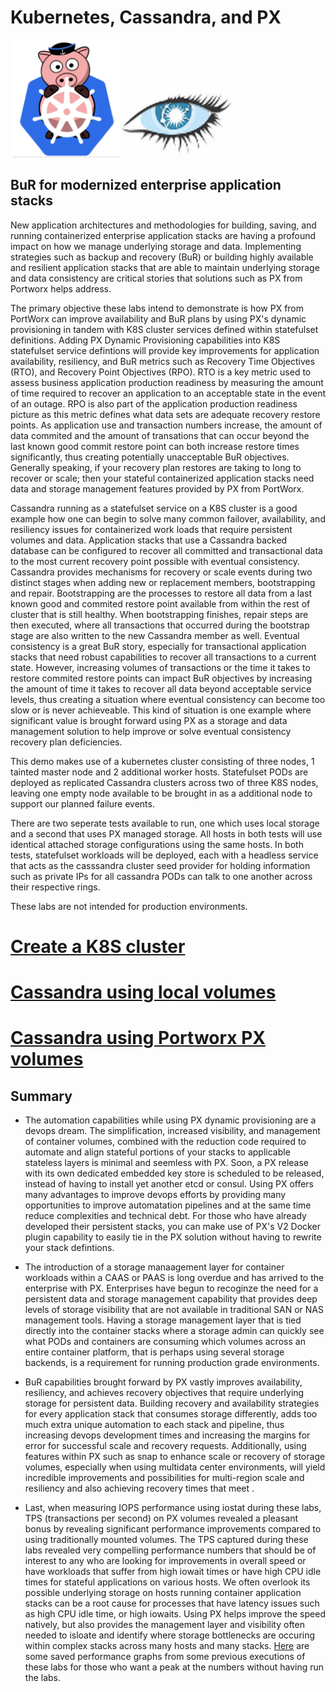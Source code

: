 # Kubernetes, Cassandra, and PX  

![](images/px_k8s.png)    ![](images/cassandra.png)    

## BuR for modernized enterprise application stacks

New application architectures and methodologies for building, saving, and running containerized enterprise application stacks are having a profound impact on how we manage underlying storage and data.  Implementing strategies such as backup and recovery (BuR) or building highly available and resilient application stacks that are able to maintain underlying storage and data consistency are critical stories that solutions such as PX from Portworx helps address.   

The primary objective these labs intend to demonstrate is how PX from PortWorx can improve availability and BuR plans by using PX's dynamic provisioning in tandem with K8S cluster services defined within statefulset definitions.  Adding PX Dynamic Provisioning capabilities into K8S statefulset service defintions will provide key improvements for application availability, resiliency, and BuR metrics such as Recovery Time Objectives (RTO), and Recovery Point Objectives (RPO).  RTO is a key metric used to assess business application production readiness by measuring the amount of time required to recover an application to an acceptable state in the event of an outage.  RPO is also part of the application production readiness picture as this metric defines what data sets are adequate recovery restore points.  As application use and transaction numbers increase, the amount of data commited and the amount of transations that can occur beyond the last known good commit restore point can both increase restore times significantly, thus creating potentially unacceptable BuR objectives.   Generally speaking, if your recovery plan restores are taking to long to recover or scale; then your stateful containerized application stacks need data and storage management features provided by PX from PortWorx.   

Cassandra running as a statefulset service on a K8S cluster is a good example how one can begin to solve many common failover, availability, and resiliency issues for containerized work loads that require persistent volumes and data.  Application stacks that use a Cassandra backed database can be configured to recover all committed and transactional data to the most current recovery point possible with eventual consistency.   Cassandra provides mechanisms for recovery or scale events during two distinct stages when adding new or replacement members, bootstrapping and repair.   Bootstrapping are the processes to restore all data from a last known good and commited restore point available from within the rest of cluster that is still healthy.   When bootstrapping finishes, repair steps are then executed, where all transactions that occurred during the bootstrap stage are also written to the new Cassandra member as well.   Eventual consistency is a great BuR story, especially for transactional application stacks that need robust capabilities to recover all transactions to a current state.  However, increasing volumes of transactions or the time it takes to restore commited restore points can impact BuR objectives by increasing the amount of time it takes to recover all data beyond acceptable service levels, thus creating a situation where eventual consistency can become too slow or is never achieveable.   This kind of situation is one example where significant value is brought forward using PX as a storage and data management solution to help improve or solve eventual consistency recovery plan deficiencies.   

This demo makes use of a kubernetes cluster consisting of three nodes, 1 tainted master node and 2 additional worker hosts.   Statefulset  PODs are deployed as replicated Cassandra clusters across two of three K8S nodes, leaving one empty node available to be brought in as a additional node to support our planned failure events.  

There are two seperate tests available to run, one which uses local storage and a second that uses PX managed storage.   All hosts in both tests will use identical attached storage configurations using the same hosts.   In both tests, statefulset workloads will be deployed, each with a headless service that acts as the casssandra cluster seed provider for holding information such as private IPs for all cassandra PODs can talk to one another across their respective rings.       

These labs are not intended for production environments.  

# [Create a K8S cluster](K8S_create/K8S_setup.md)


# [Cassandra using local volumes](cassandra-local/README.md)


# [Cassandra using Portworx PX volumes](cassandra-px/README.md)


## Summary

- The automation capabilities while using PX dynamic provisioning are a devops dream.   The simplification, increased visibility, and management of container volumes, combined with the reduction code required to automate and align stateful portions of your stacks to applicable stateless layers is minimal and seemless with PX.   Soon, a PX release with its own dedicated embedded key store is scheduled to be released, instead of having to install yet another etcd or consul.  Using PX offers many advantages to improve devops efforts by providing many opportunities to improve automatation pipelines and at the same time reduce complexities and technical debt.  For those who have already developed their persistent stacks, you can make use of PX's V2 Docker plugin capability to easily tie in the PX solution without having to rewrite your stack defintions.

- The introduction of a storage manaagement layer for container workloads within a CAAS or PAAS is long overdue and has arrived to the enterprise with PX.  Enterprises have begun to recoginze the need for a persistent data and storage management capability that provides deep levels of storage visibility that are not available in traditional SAN or NAS management tools.   Having a storage management layer that is tied directly into the container stacks where a storage admin can quickly see what PODs and containers are consuming which volumes across an entire container platform, that is perhaps using several storage backends, is a requirement for running production grade environments.

- BuR capabilities brought forward by PX vastly improves availability, resiliency, and achieves recovery objectives that require  underlying storage for persistent data.  Building recovery and availability strategies for every application stack that consumes storage differently, adds too much extra unique automation to each stack and pipeline, thus increasing devops development times and increasing the margins for error for successful scale and recovery requests.  Additionally, using features within PX such as snap to enhance scale or recovery of storage volumes, especially when using multidata center environments, will yield incredible improvements and possibilities for multi-region scale and resiliency and also achieving recovery times that meet .

- Last, when measuring IOPS performance using iostat during these labs, TPS (transactions per second) on PX volumes revealed a pleasant bonus by revealing significant performance improvements compared to using traditionally mounted volumes.   The TPS captured during these labs revealed very compelling performance numbers that should be of interest to any who are looking for improvements in overall speed or have workloads that suffer from high iowait times or have high CPU idle times for stateful applications on various hosts.   We often overlook its possible underlying storage on hosts running container application stacks can be a root cause for processes that have latency issues such as high CPU idle time, or high iowaits.   Using PX helps improve the speed natively, but also provides the management layer and visibility often needed to isloate and identify where storage bottlenecks are occuring within complex stacks across many hosts and many stacks.   [Here](images/TPS_details.pdf) are some saved performance graphs from some previous executions of these labs for those who want a peak at the numbers without having run the labs.

